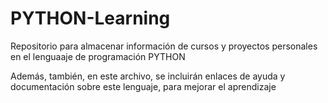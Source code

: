 # PYTHON-Learning
Repositorio para almacenar información de cursos y proyectos personales en el lenguaaje de programación PYTHON

Además, también, en este archivo, se incluirán enlaces de ayuda y documentación sobre este lenguaje, para mejorar el aprendizaje
